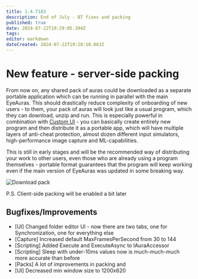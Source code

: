 ```yaml
---
title: 1.4.7183
description: End of July - BT fixes and packing
published: true
date: 2024-07-22T19:29:05.394Z
tags: 
editor: markdown
dateCreated: 2024-07-22T19:28:10.063Z
---
```


# New feature - server-side packing
From now on, any shared pack of auras could be downloaded as a separate portable application which can be running in parallel with the main EyeAuras. This should drastically reduce complexity of onboarding of new users - to them, your pack of auras will look just like a usual program, which they can download, unzip and run. This is especially powerful in combination with [Custom UI](/en/overlays/custom-ui) - you can basically create entirely new program and then distribute it as a portable app, which will have multiple layers of anti-cheat protection, almost dozen different input simulators, high-performance image capture and ML-capabilities. 

This is still in early stages and will be the recommended way of distributing your work to other users, even those who are already using a program themselves - portable format guarantees that the program will keep working even if the main version of EyeAuras was updated in some breaking way.

![Download pack](https://s3.eyeauras.net/media/2024/07/msedge_u69RD7mg80CRx0xZ.png)

P.S. Client-side packing will be enabled a bit later

## Bugfixes/Improvements
- [UI] Changed folder editor UI - now there are two tabs, one for Synchronization, one for everything else
- [Capture] Increased default MaxFramesPerSecond from 30 to 144
- [Scripting] Added Execute and ExecuteAsync to IAuraAccessor
- [Scripting] Sleep with under-10ms values now is much-much-much more accurate than before
- [Packs] A lot of improvements in packing and 
- [UI] Decreased min window size to 1200x620

